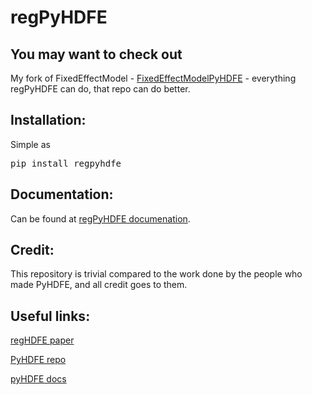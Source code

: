 # regPyHDFE

## You may want to check out

My fork of FixedEffectModel - [FixedEffectModelPyHDFE](https://github.com/lod531/FixedEffectModel) - everything regPyHDFE can do, that repo can do better.


## Installation:

Simple as

<pre>pip install regpyhdfe </pre>


## Documentation:

Can be found at [regPyHDFE documenation](https://regpyhdfe.readthedocs.io/en/latest/intro.html).

## Credit:

This repository is trivial compared to the work done by the people who made PyHDFE, and all credit goes to them.

## Useful links:

[regHDFE paper](http://scorreia.com/research/hdfe.pdf)

[PyHDFE repo](https://github.com/jeffgortmaker/pyhdfe)

[pyHDFE docs](https://pyhdfe.readthedocs.io/en/stable/introduction.html)
